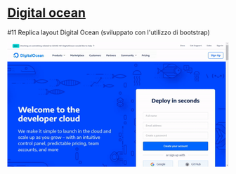 <h1><a href="https://digocean.netlify.app/">Digital ocean</a></h1>
<p> #11 Replica layout Digital Ocean (sviluppato con l'utilizzo di bootstrap) </p>
<img src="https://github.com/p-suero/html-css-digitalocean/blob/master/img_readme/dig-ocean.gif">
